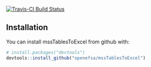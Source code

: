 [![Travis-CI Build Status](https://travis-ci.org/behrica/mssTablesToExcel.svg?branch=master)](https://travis-ci.org/behrica/mssTablesToExcel)


## Installation

You can install mssTablesToExcel from github with:

```R
# install.packages("devtools")
devtools::install_github("openefsa/mssTablesToExcel")

```

